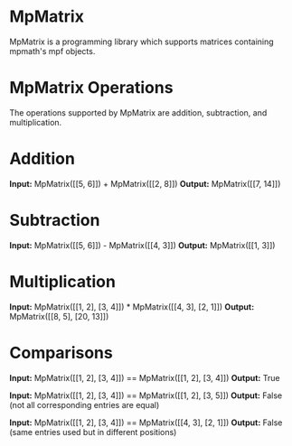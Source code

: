 # MpMatrix

MpMatrix is a programming library which supports matrices containing mpmath's mpf objects.

# MpMatrix Operations

The operations supported by MpMatrix are addition, subtraction, and multiplication.

# Addition

**Input:** MpMatrix([[5, 6]]) + MpMatrix([[2, 8]])
**Output:** MpMatrix([[7, 14]])

# Subtraction

**Input:** MpMatrix([[5, 6]]) - MpMatrix([[4, 3]])
**Output:** MpMatrix([[1, 3]])

# Multiplication

**Input:** MpMatrix([[1, 2], [3, 4]]) * MpMatrix([[4, 3], [2, 1]])
**Output:** MpMatrix([[8, 5], [20, 13]])

# Comparisons

**Input:** MpMatrix([[1, 2], [3, 4]]) == MpMatrix([[1, 2], [3, 4]])
**Output:** True

**Input:** MpMatrix([[1, 2], [3, 4]]) == MpMatrix([[1, 2], [3, 5]])
**Output:** False (not all corresponding entries are equal)

**Input:** MpMatrix([[1, 2], [3, 4]]) == MpMatrix([[4, 3], [2, 1]])
**Output:** False (same entries used but in different positions)

